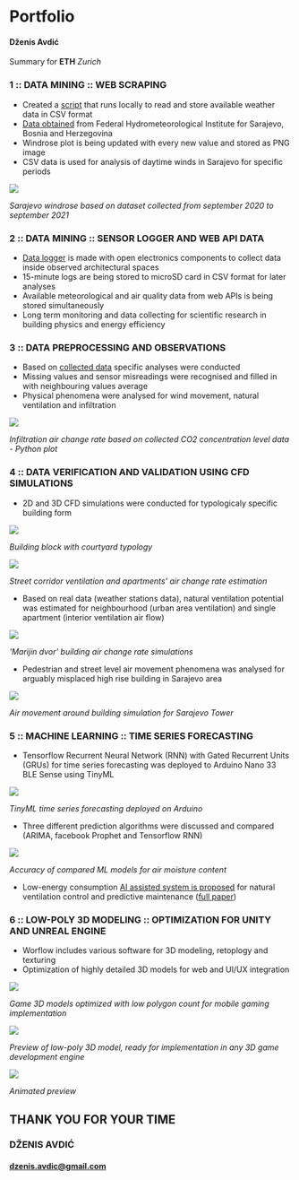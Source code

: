 # Portfolio
#### Dženis Avdić
Summary for **ETH** *Zurich*

### 1 :: DATA MINING :: WEB SCRAPING

-	Created a [script][4] that runs locally to read and store available weather data in CSV format
-	[Data obtained][5] from Federal Hydrometeorological Institute for Sarajevo, Bosnia and Herzegovina
-	Windrose plot is being updated with every new value and stored as PNG image
-	CSV data is used for analysis of daytime winds in Sarajevo for specific periods

[4]: https://github.com/DzenisAvdic/Portfolio/blob/main/images/background_process.py
[5]: https://github.com/DzenisAvdic/Portfolio/blob/main/images/hmz_sarajevo.csv

![](images/sarajevo_windrose.png)

*Sarajevo windrose based on dataset collected from september 2020 to september 2021*

### 2 :: DATA MINING :: SENSOR LOGGER AND WEB API DATA

-	[Data logger][1] is made with open electronics components to collect data inside observed architectural spaces
-	15-minute logs are being stored to microSD card in CSV format for later analyses
-	Available meteorological and air quality data from web APIs is being stored simultaneously
-	Long term monitoring and data collecting for scientific research in building physics and energy efficiency

[1]: https://github.com/DzenisAvdic/Air-Quality-and-Meteorology-Data-Logger

### 3 :: DATA PREPROCESSING AND OBSERVATIONS

-	Based on [collected data][2] specific analyses were conducted
-	Missing values and sensor misreadings were recognised and filled in with neighbouring values average
-	Physical phenomena were analysed for wind movement, natural ventilation and infiltration

![](images/python%20generated%20image.png)

*Infiltration air change rate based on collected CO2 concentration level data - Python plot*

[2]: https://github.com/DzenisAvdic/Air-Quality-and-Meteorology-Data-Logger/blob/main/Journal%20of%20Pervasive%20Technology%20reference%20files/preprocessed_data_15_weeks.csv

### 4 :: DATA VERIFICATION AND VALIDATION USING CFD SIMULATIONS

-	2D and 3D CFD simulations were conducted for typologicaly specific building form

![](images/aerial_marienhof_sim_setup.jpg)

*Building block with courtyard typology*

![](images/urban_block.jpg)

*Street corridor ventilation and apartments' air change rate estimation*


-	Based on real data (weather stations data), natural ventilation potential was estimated for neighbourhood (urban area ventilation) and single apartment (interior ventilation air flow)

![](images/interior_ventilation.jpg)

*'Marijin dvor' building air change rate simulations*

-	Pedestrian and street level air movement phenomena was analysed for arguably misplaced high rise building in Sarajevo area

![](images/sarajevo_tower.png)

*Air movement around building simulation for Sarajevo Tower*

### 5 :: MACHINE LEARNING :: TIME SERIES FORECASTING

-	Tensorflow Recurrent Neural Network (RNN) with Gated Recurrent Units (GRUs) for time series forecasting was deployed to Arduino Nano 33 BLE Sense using TinyML

![](images/figure%208%20deployed%20model.jpg)

*TinyML time series forecasting deployed on Arduino*

-	Three different prediction algorithms were discussed and compared (ARIMA, facebook Prophet and Tensorflow RNN)

![](images/figure%20prediction%20models%20fig%206.jpg)

*Accuracy of compared ML models for air moisture content*

-	Low-energy consumption [AI assisted system is proposed][3] for natural ventilation control and predictive maintenance ([full paper][4])

[3]: https://github.com/DzenisAvdic/Air-Quality-and-Meteorology-Data-Logger/tree/main/Journal%20of%20Pervasive%20Technology%20reference%20files
[4]: http://ojs.sozu.us/ojs/index.php/jopt/article/view/6

### 6 :: LOW-POLY 3D MODELING :: OPTIMIZATION FOR UNITY AND UNREAL ENGINE

-	Worflow includes various software for 3D modeling, retoplogy and texturing
-	Optimization of highly detailed 3D models for web and UI/UX integration

![](images/monkey_quickRend.png)

*Game 3D models optimized with low polygon count for mobile gaming implementation*

![](/images/machine.jpg)

*Preview of low-poly 3D model, ready for implementation in any 3D game development engine*

![](images/skater_360_1.gif)

*Animated preview*


## THANK YOU FOR YOUR TIME
### DŽENIS AVDIĆ
#### dzenis.avdic@gmail.com




